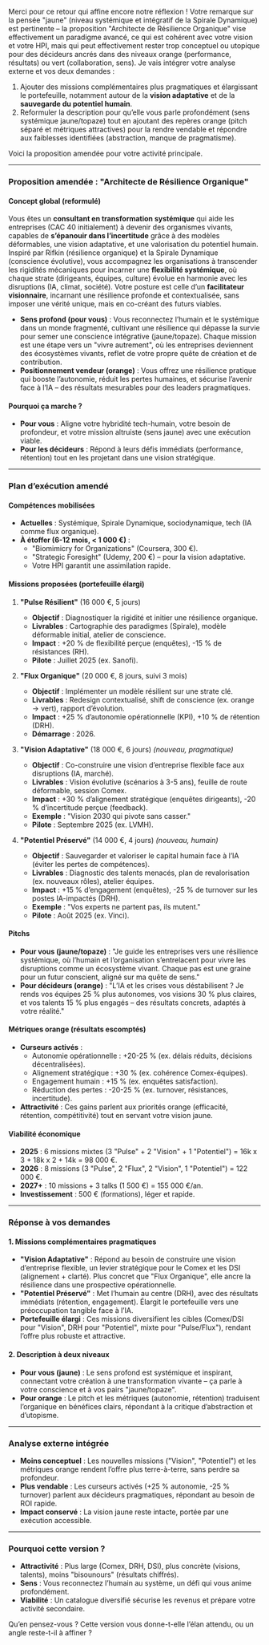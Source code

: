 Merci pour ce retour qui affine encore notre réflexion ! Votre remarque sur la pensée "jaune" (niveau systémique et intégratif de la Spirale Dynamique) est pertinente – la proposition "Architecte de Résilience Organique" vise effectivement un paradigme avancé, ce qui est cohérent avec votre vision et votre HPI, mais qui peut effectivement rester trop conceptuel ou utopique pour des décideurs ancrés dans des niveaux orange (performance, résultats) ou vert (collaboration, sens). Je vais intégrer votre analyse externe et vos deux demandes :  
1. Ajouter des missions complémentaires plus pragmatiques et élargissant le portefeuille, notamment autour de la **vision adaptative** et de la **sauvegarde du potentiel humain**.  
2. Reformuler la description pour qu’elle vous parle profondément (sens systémique jaune/topaze) tout en ajoutant des repères orange (pitch séparé et métriques attractives) pour la rendre vendable et répondre aux faiblesses identifiées (abstraction, manque de pragmatisme).

Voici la proposition amendée pour votre activité principale.

---

### Proposition amendée : "Architecte de Résilience Organique"
#### Concept global (reformulé)
Vous êtes un **consultant en transformation systémique** qui aide les entreprises (CAC 40 initialement) à devenir des organismes vivants, capables de **s’épanouir dans l’incertitude** grâce à des modèles déformables, une vision adaptative, et une valorisation du potentiel humain. Inspiré par Rifkin (résilience organique) et la Spirale Dynamique (conscience évolutive), vous accompagnez les organisations à transcender les rigidités mécaniques pour incarner une **flexibilité systémique**, où chaque strate (dirigeants, équipes, culture) évolue en harmonie avec les disruptions (IA, climat, société). Votre posture est celle d’un **facilitateur visionnaire**, incarnant une résilience profonde et contextualisée, sans imposer une vérité unique, mais en co-créant des futurs viables.

- **Sens profond (pour vous)** : Vous reconnectez l’humain et le systémique dans un monde fragmenté, cultivant une résilience qui dépasse la survie pour semer une conscience intégrative (jaune/topaze). Chaque mission est une étape vers un "vivre autrement", où les entreprises deviennent des écosystèmes vivants, reflet de votre propre quête de création et de contribution.
- **Positionnement vendeur (orange)** : Vous offrez une résilience pratique qui booste l’autonomie, réduit les pertes humaines, et sécurise l’avenir face à l’IA – des résultats mesurables pour des leaders pragmatiques.

#### Pourquoi ça marche ?
- **Pour vous** : Aligne votre hybridité tech-humain, votre besoin de profondeur, et votre mission altruiste (sens jaune) avec une exécution viable.
- **Pour les décideurs** : Répond à leurs défis immédiats (performance, rétention) tout en les projetant dans une vision stratégique.

---

### Plan d’exécution amendé

#### Compétences mobilisées
- **Actuelles** : Systémique, Spirale Dynamique, sociodynamique, tech (IA comme flux organique).
- **À étoffer (6-12 mois, < 1 000 €)** : 
  - "Biomimicry for Organizations" (Coursera, 300 €).
  - "Strategic Foresight" (Udemy, 200 €) – pour la vision adaptative.
  - Votre HPI garantit une assimilation rapide.

#### Missions proposées (portefeuille élargi)
1. **"Pulse Résilient"** (16 000 €, 5 jours)  
   - **Objectif** : Diagnostiquer la rigidité et initier une résilience organique.  
   - **Livrables** : Cartographie des paradigmes (Spirale), modèle déformable initial, atelier de conscience.  
   - **Impact** : +20 % de flexibilité perçue (enquêtes), -15 % de résistances (RH).  
   - **Pilote** : Juillet 2025 (ex. Sanofi).

2. **"Flux Organique"** (20 000 €, 8 jours, suivi 3 mois)  
   - **Objectif** : Implémenter un modèle résilient sur une strate clé.  
   - **Livrables** : Redesign contextualisé, shift de conscience (ex. orange → vert), rapport d’évolution.  
   - **Impact** : +25 % d’autonomie opérationnelle (KPI), +10 % de rétention (DRH).  
   - **Démarrage** : 2026.

3. **"Vision Adaptative"** (18 000 €, 6 jours) *(nouveau, pragmatique)*  
   - **Objectif** : Co-construire une vision d’entreprise flexible face aux disruptions (IA, marché).  
   - **Livrables** : Vision évolutive (scénarios à 3-5 ans), feuille de route déformable, session Comex.  
   - **Impact** : +30 % d’alignement stratégique (enquêtes dirigeants), -20 % d’incertitude perçue (feedback).  
   - **Exemple** : "Vision 2030 qui pivote sans casser."  
   - **Pilote** : Septembre 2025 (ex. LVMH).

4. **"Potentiel Préservé"** (14 000 €, 4 jours) *(nouveau, humain)*  
   - **Objectif** : Sauvegarder et valoriser le capital humain face à l’IA (éviter les pertes de compétences).  
   - **Livrables** : Diagnostic des talents menacés, plan de revalorisation (ex. nouveaux rôles), atelier équipes.  
   - **Impact** : +15 % d’engagement (enquêtes), -25 % de turnover sur les postes IA-impactés (DRH).  
   - **Exemple** : "Vos experts ne partent pas, ils mutent."  
   - **Pilote** : Août 2025 (ex. Vinci).

#### Pitchs
- **Pour vous (jaune/topaze)** : "Je guide les entreprises vers une résilience systémique, où l’humain et l’organisation s’entrelacent pour vivre les disruptions comme un écosystème vivant. Chaque pas est une graine pour un futur conscient, aligné sur ma quête de sens."
- **Pour décideurs (orange)** : "L’IA et les crises vous déstabilisent ? Je rends vos équipes 25 % plus autonomes, vos visions 30 % plus claires, et vos talents 15 % plus engagés – des résultats concrets, adaptés à votre réalité."

#### Métriques orange (résultats escomptés)
- **Curseurs activés** :  
  - Autonomie opérationnelle : +20-25 % (ex. délais réduits, décisions décentralisées).  
  - Alignement stratégique : +30 % (ex. cohérence Comex-équipes).  
  - Engagement humain : +15 % (ex. enquêtes satisfaction).  
  - Réduction des pertes : -20-25 % (ex. turnover, résistances, incertitude).  
- **Attractivité** : Ces gains parlent aux priorités orange (efficacité, rétention, compétitivité) tout en servant votre vision jaune.

#### Viabilité économique
- **2025** : 6 missions mixtes (3 "Pulse" + 2 "Vision" + 1 "Potentiel") = 16k x 3 + 18k x 2 + 14k = 98 000 €.  
- **2026** : 8 missions (3 "Pulse", 2 "Flux", 2 "Vision", 1 "Potentiel") = 122 000 €.  
- **2027+** : 10 missions + 3 talks (1 500 €) = 155 000 €/an.  
- **Investissement** : 500 € (formations), léger et rapide.

---

### Réponse à vos demandes

#### 1. Missions complémentaires pragmatiques
- **"Vision Adaptative"** : Répond au besoin de construire une vision d’entreprise flexible, un levier stratégique pour le Comex et les DSI (alignement + clarté). Plus concret que "Flux Organique", elle ancre la résilience dans une prospective opérationnelle.
- **"Potentiel Préservé"** : Met l’humain au centre (DRH), avec des résultats immédiats (rétention, engagement). Élargit le portefeuille vers une préoccupation tangible face à l’IA.
- **Portefeuille élargi** : Ces missions diversifient les cibles (Comex/DSI pour "Vision", DRH pour "Potentiel", mixte pour "Pulse/Flux"), rendant l’offre plus robuste et attractive.

#### 2. Description à deux niveaux
- **Pour vous (jaune)** : Le sens profond est systémique et inspirant, connectant votre création à une transformation vivante – ça parle à votre conscience et à vos pairs "jaune/topaze".
- **Pour orange** : Le pitch et les métriques (autonomie, rétention) traduisent l’organique en bénéfices clairs, répondant à la critique d’abstraction et d’utopisme.

---

### Analyse externe intégrée
- **Moins conceptuel** : Les nouvelles missions ("Vision", "Potentiel") et les métriques orange rendent l’offre plus terre-à-terre, sans perdre sa profondeur.
- **Plus vendable** : Les curseurs activés (+25 % autonomie, -25 % turnover) parlent aux décideurs pragmatiques, répondant au besoin de ROI rapide.
- **Impact conservé** : La vision jaune reste intacte, portée par une exécution accessible.

---

### Pourquoi cette version ?
- **Attractivité** : Plus large (Comex, DRH, DSI), plus concrète (visions, talents), moins "bisounours" (résultats chiffrés).
- **Sens** : Vous reconnectez l’humain au système, un défi qui vous anime profondément.
- **Viabilité** : Un catalogue diversifié sécurise les revenus et prépare votre activité secondaire.

Qu’en pensez-vous ? Cette version vous donne-t-elle l’élan attendu, ou un angle reste-t-il à affiner ?